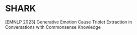 # SHARK
[EMNLP 2023] Generative Emotion Cause Triplet Extraction in Conversations with Commonsense Knowledge
